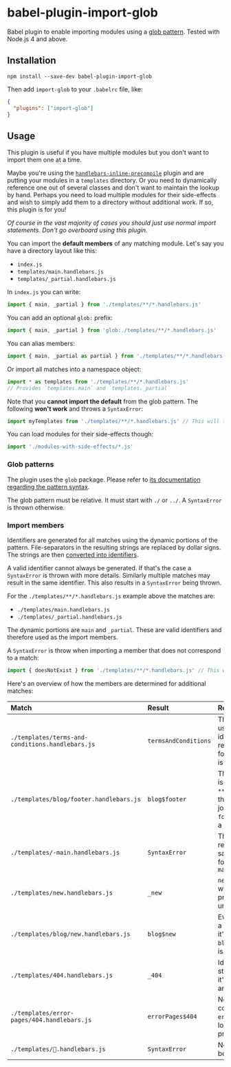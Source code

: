 # babel-plugin-import-glob

Babel plugin to enable importing modules using a [glob
pattern](https://www.npmjs.com/package/glob#glob-primer). Tested with Node.js
4 and above.

## Installation

```
npm install --save-dev babel-plugin-import-glob
```

Then add `import-glob` to your `.babelrc` file, like:

```json
{
  "plugins": ["import-glob"]
}
```

## Usage

This plugin is useful if you have multiple modules but you don't want to import
them one at a time.

Maybe you're using the
[`handlebars-inline-precompile`](https://github.com/thejameskyle/babel-plugin-handlebars-inline-precompile)
plugin and are putting your modules in a `templates` directory. Or you need to
dynamically reference one out of several classes and don't want to maintain the
lookup by hand. Perhaps you need to load multiple modules for their side-effects
and wish to simply add them to a directory without additional work. If so, this
plugin is for you!

*Of course in the vast majority of cases you should just use normal import
statements. Don't go overboard using this plugin.*

You can import the **default members** of any matching module. Let's say you
have a directory layout like this:

* `index.js`
* `templates/main.handlebars.js`
* `templates/_partial.handlebars.js`

In `index.js` you can write:

```js
import { main, _partial } from './templates/**/*.handlebars.js'
```

You can add an optional `glob:` prefix:

```js
import { main, _partial } from 'glob:./templates/**/*.handlebars.js'
```

You can alias members:

```js
import { main, _partial as partial } from './templates/**/*.handlebars.js'
```

Or import all matches into a namespace object:

```js
import * as templates from './templates/**/*.handlebars.js'
// Provides `templates.main` and `templates._partial`
```

Note that you **cannot import the default** from the glob pattern. The following
**won't work** and throws a `SyntaxError`:

```js
import myTemplates from './templates/**/*.handlebars.js' // This will throw a SyntaxError
```

You can load modules for their side-effects though:

```js
import './modules-with-side-effects/*.js'
```

### Glob patterns

The plugin uses the `glob` package. Please refer to [its documentation regarding
the pattern syntax](https://www.npmjs.com/package/glob#glob-primer).

The glob pattern must be relative. It must start with `./` or `../`. A
`SyntaxError` is thrown otherwise.

### Import members

Identifiers are generated for all matches using the dynamic portions of the
pattern. File-separators in the resulting strings are replaced by dollar signs.
The strings are then [converted into
identifiers](https://github.com/novemberborn/identifierfy).

A valid identifier cannot always be generated. If that's the case a
`SyntaxError` is thrown with more details. Similarly multiple matches may result
in the same identifier. This also results in a `SyntaxError` being thrown.

For the `./templates/**/*.handlebars.js` example above the matches are:

* `./templates/main.handlebars.js`
* `./templates/_partial.handlebars.js`

The dynamic portions are `main` and `_partial`. These are valid identifiers and
therefore used as the import members.

A `SyntaxError` is throw when importing a member that does not correspond to a
match:

```js
import { doesNotExist } from './templates/**/*.handlebars.js' // This will throw a SyntaxError
```

Here's an overview of how the members are determined for additional matches:

Match|Result|Reason
:---|:---|:---
`./templates/terms-and-conditions.handlebars.js`|`termsAndConditions`|The `-` cannot be used in the identifier so it's removed. The following character is uppercased
`./templates/blog/footer.handlebars.js`|`blog$footer`|The `blog` directory is captured by the `**` expression in the pattern. It is joined with the `footer` name using a dollar sign
`./templates/-main.handlebars.js`|`SyntaxError`|The `-` is removed, resulting in the same identifier as for `main.handlebars.js`
`./templates/new.handlebars.js`|`_new`|`new` is a reserved word so it's prefixed with an underscore
`./templates/blog/new.handlebars.js`|`blog$new`|Even though `new` is a reserved word, it's combined with `blog$` so no prefix is necessary
`./templates/404.handlebars.js`|`_404`|Identifiers can't start with digits so it's prefixed with an underscore
`./templates/error-pages/404.handlebars.js`|`errorPages$404`|Now that `404` is combined with `errorPages$` it no longer needs to be prefixed
`./templates/🙊.handlebars.js`|`SyntaxError`|No identifier can be generated for `🙊`
